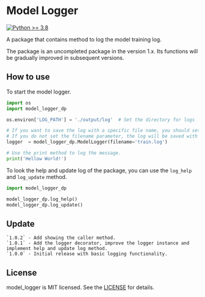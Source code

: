# Model Logger

[![Python >= 3.8](https://img.shields.io/badge/python->=3.8-blue.svg)](https://www.python.org/downloads/release/)

A package that contains method to log the model training log.

The package is an uncompleted package in the version 1.x. Its functions will be gradually improved in subsequent versions.

## How to use
To start the model logger.
```python
import os
import model_logger_dp

os.environ['LOG_PATH'] = './output/log'  # Set the directory for logs

# If you want to save the log with a specific file name, you should set the filename parameter.
# If you do not set the filename parameter, the log will be saved with a datatime name.
logger  = model_logger_dp.ModelLogger(filename='train.log')

# Use the print method to log the message.
print('Hellow World!')
```
To look the help and update log of the package, you can use the `log_help` and `log_update` method.

```python
import model_logger_dp

model_logger_dp.log_help()
model_logger_dp.log_update()
```
## Update
    `1.0.2` - Add showing the caller method.
    `1.0.1` - Add the logger decorator, improve the logger instance and implement help and update log method.
    `1.0.0` - Initial release with basic logging functionality.

## License

model_logger is MIT licensed. See the [LICENSE](LICENSE) for details.